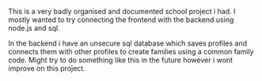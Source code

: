 This is a very badly organised and documented school project i had. I mostly wanted to try connecting the frontend with the backend using node.js and sql.

In the backend i have an unsecure sql database which saves profiles and connects them with other profiles to create families using a common family code. Might try to do something like this in the future however i wont improve on this project.
